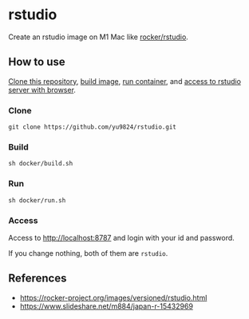 # rstudio

Create an rstudio image on M1 Mac like [rocker/rstudio](https://hub.docker.com/r/rocker/rstudio).

## How to use

[Clone this repository](#clone), [build image](#build), [run container](#run), and [access to rstudio server with browser](#access).

### Clone

```
git clone https://github.com/yu9824/rstudio.git
```

### Build

```
sh docker/build.sh
```

### Run

```
sh docker/run.sh
```

### Access

Access to [http://localhost:8787](http://localhost:8787) and login with your id and password.

If you change nothing, both of them are `rstudio`.

## References

- https://rocker-project.org/images/versioned/rstudio.html
- https://www.slideshare.net/m884/japan-r-15432969
